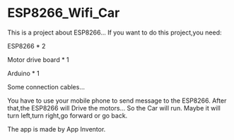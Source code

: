 # ESP8266_Wifi_Car
This is a project about ESP8266...
If you want to do this project,you need:

ESP8266 * 2

Motor drive board * 1

Arduino * 1

Some connection cables...

You have to use your mobile phone to send message to the ESP8266.
After that,the ESP8266 will Drive the motors...
So the Car will run.
Maybe it will turn left,turn right,go forward or go back.

The app is made by App Inventor.
